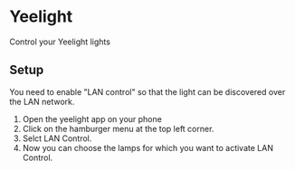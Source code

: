 # Yeelight

Control your Yeelight lights

## Setup

You need to enable "LAN control" so that the light can be discovered over the LAN network.

1. Open the yeelight app on your phone
2. Click on the hamburger menu at the top left corner.
3. Selct LAN Control.
4. Now you can choose the lamps for which you want to activate LAN Control.
